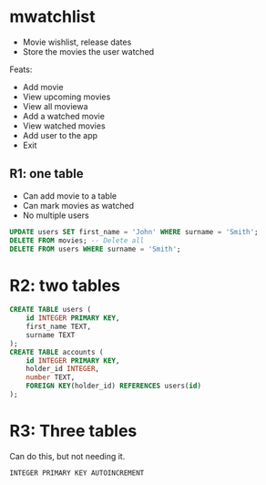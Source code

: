 # mwatchlist

* Movie wishlist, release dates
* Store the movies the user watched 

Feats: 

* Add movie 
* View upcoming movies 
* View all moviewa 
* Add a watched movie 
* View watched movies 
* Add user to the app 
* Exit  

## R1: one table 

* Can add movie to a table
* Can mark movies as watched 
* No multiple users 

```sql
UPDATE users SET first_name = 'John' WHERE surname = 'Smith';
DELETE FROM movies; -- Delete all
DELETE FROM users WHERE surname = 'Smith';
```

# R2: two tables 

```sql 
CREATE TABLE users (
    id INTEGER PRIMARY KEY,
    first_name TEXT,
    surname TEXT
);
CREATE TABLE accounts (
    id INTEGER PRIMARY KEY,
    holder_id INTEGER,
    number TEXT,
    FOREIGN KEY(holder_id) REFERENCES users(id)
);
```

# R3: Three tables 

Can do this, but not needing it. 
```
INTEGER PRIMARY KEY AUTOINCREMENT
```
